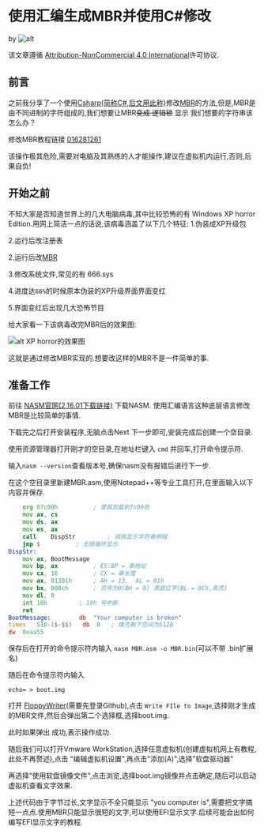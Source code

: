 # 使用汇编生成MBR并使用C#修改

by ![alt ]([https://p3-pc-sign.douyinpic.com/aweme/100x100/aweme-avatar/tos-cn-i-c9aec8xkvj_013376ac0c4a444ab591499fb7288575.jpeg?x-expires=1706418000&x-signature=lDCDrCItt9Op5OHuXI1r6MP%2FSqo%3D&from=2480802190])

该文章遵循 [Attribution-NonCommercial 4.0 International]()许可协议.

## 前言

之前我分享了一个使用[Csharp(简称C#,后文用此称)](https://learn.microsoft.com/zh-cn/dotnet/csharp/tour-of-csharp/)修改[MBR](https://baike.baidu.com/item/%E4%B8%BB%E5%BC%95%E5%AF%BC%E8%AE%B0%E5%BD%95/7612638)的方法,但是,MBR是由不同进制的字符组成的,我们想要让MBR~~变成
逻辑锁~~ 显示 我们想要的字符串该怎么办？
   
   修改MBR教程链接 [016281261](?id=016281261)

该操作极其危险,需要对电脑及其熟练的人才能操作,建议在虚拟机内运行,否则,后果自负!

## 开始之前

不知大家是否知道世界上的几大电脑病毒,其中比较恐怖的有 Windows XP horror Edition.用网上简洁一点的话说,该病毒涵盖了以下几个特征:
 1.伪装成XP升级包
 
 2.运行后改注册表
 
 2.运行后改[MBR](#前言)
 
 3.修改系统文件,常见的有 666.sys

 4.进度达`66%`的时候原本伪装的XP升级界面界面变红

 5.界面变红后出现几大恐怖节目

给大家看一下该病毒改完MBR后的效果图:

![alt XP horror的效果图]([https://ts3.cn.mm.bing.net/th?id=OIP-C.OiD8YLDkDHFoGrBmT0D4SwHaEo&w=316&h=197&c=8&rs=1&qlt=90&o=6&pid=3.1&rm=2])

这就是通过修改MBR实现的.想要改这样的MBR不是一件简单的事.

## 准备工作

前往 [NASM官网(2.16.01下载链接)](https://www.nasm.us/pub/nasm/releasebuilds/2.16.01/win64/nasm-2.16.01-installer-x64.exe) 下载NASM.
使用汇编语言这种底层语言修改MBR是比较简单的事情.

下载完之后打开安装程序,无脑点击Next 下一步即可,安装完成后创建一个空目录.

使用资源管理器打开刚才的空目录,在地址栏键入 `cmd` 并回车,打开命令提示符.

输入`nasm --version`查看版本号,确保nasm没有报错后进行下一步.

在这个空目录里新建MBR.asm,使用Notepad++等专业工具打开,在里面输入以下内容并保存.
```asm
    org 07c00h          ; 使其加载到7c00处
    mov ax, cs
    mov ds, ax
    mov es, ax
    call    DispStr         ; 调用显示字符串例程
    jmp $          ; 无限循环显示
DispStr:
    mov ax, BootMessage
    mov bp, ax          ; ES:BP = 串地址
    mov cx, 16          ; CX = 串长度
    mov ax, 01301h      ; AH = 13,  AL = 01h
    mov bx, 000ch       ; 页号为0(BH = 0) 黑底红字(BL = 0Ch,高亮)
    mov dl, 0
    int 10h         ; 10h 号中断
    ret
BootMessage:        db  "Your computer is broken"
times   510-($-$$)   db  0   ; 填充剩下空间为512B
dw  0xaa55
```
保存后在打开的命令提示符内输入 `nasm MBR.asm -o MBR.bin`(可以不带 .bin扩展名)

随后在命令提示符内输入
```batch
echo= > boot.img
```
打开 [FloppyWriter](https://raw.githubusercontent.com/huangyingw/FloppyWriter/master/Release/FloppyWriter.exe)(需要先登录Github),点击 `Write FIle to Image`,选择刚才生成的MBR文件,然后会弹出第二个选择框,选择boot.img.

此时如果弹出 成功,表示操作成功.

随后我们可以打开Vmware WorkStation,选择任意虚拟机(创建虚拟机网上有教程,此处不再赘述),点击 "编辑虚拟机设置",再点击"添加(A)",选择”软盘驱动器"

再选择“使用软盘镜像文件",点击浏览,选择boot.img镜像并点击确定,随后可以启动虚拟机查看文字效果.


上述代码由于字节过长,文字显示不全只能显示 "you computer is",需要把文字搞短一点点.使用MBR只能显示很短的文字,可以使用EFI显示文字.后续可能会出如何编写EFI显示文字的教程.






 
